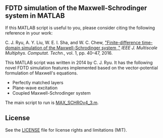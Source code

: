 ## FDTD simulation of the Maxwell-Schrodinger system in MATLAB

If this MATLAB script is useful to you, please consider citing the following
reference in your work:

C. J. Ryu, A. Y. Liu, W. E. I. Sha, and W. C. Chew,
["Finite-difference time-domain simulation of the Maxwell-Schrodinger system
,"](https://ieeexplore.ieee.org/abstract/document/7558203) *IEEE J. Multiscale
Multiphys. Computat. Techn.*, vol. 1, pp. 40–47, 2016.

This MATLAB script was written in 2014 by C. J. Ryu. It has the following novel
FDTD simulation features implemented based on the vector-potential formulation
of Maxwell's equations.

- Perfectly matched layers
- Plane-wave excitation
- Coupled Maxwell-Schrodinger system

The main script to run is [MAX_SCHROv4_3.m](MAX_SCHROv4_3.m).

## License

See the [LICENSE](LICENSE.md) file for license rights and limitations (MIT).
